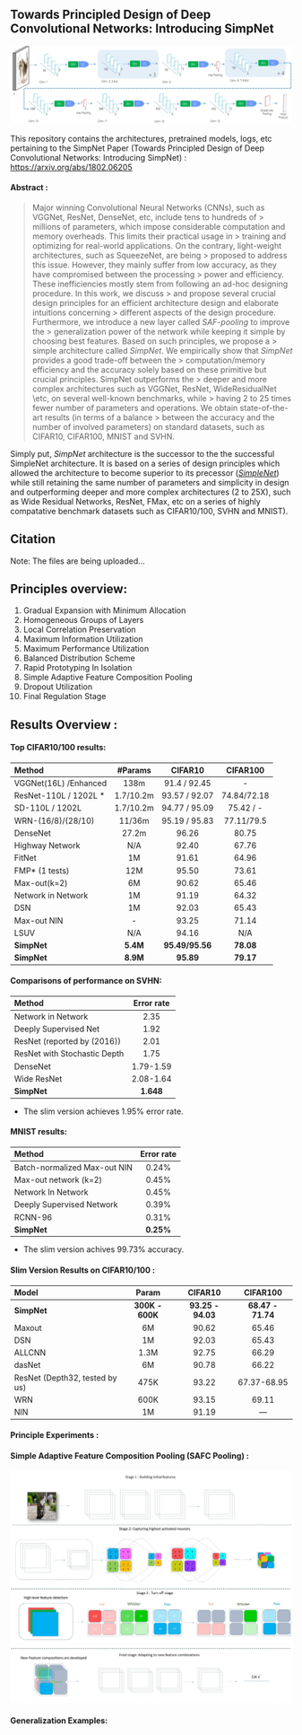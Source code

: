 ## Towards Principled Design of Deep Convolutional Networks: Introducing SimpNet

![SimpNet](/SimpNetV2/images/Arch2_01.jpg)

This repository contains the architectures, pretrained models, logs, etc pertaining to the SimpNet Paper (Towards Principled Design of Deep Convolutional Networks: Introducing SimpNet) : https://arxiv.org/abs/1802.06205 

#### Abstract : 

> Major winning Convolutional Neural Networks (CNNs), such as VGGNet, ResNet, DenseNet, etc, include tens to hundreds of > millions of parameters, which impose considerable computation and memory overheads. This limits their practical usage in > training and optimizing for real-world applications. On the contrary, light-weight architectures, such as SqueezeNet, are being > proposed to address this issue. However, they mainly suffer from low accuracy, as they have compromised between the processing > power and efficiency. These inefficiencies mostly stem from following an ad-hoc designing procedure. In this work, we discuss > and propose several crucial design principles for an efficient architecture design and elaborate intuitions concerning > different aspects of the design procedure. Furthermore, we introduce a new layer called *SAF-pooling* to improve the > generalization power of the network while keeping it simple by choosing best features. Based on such principles, we propose a > simple architecture called *SimpNet*. We empirically show that *SimpNet* provides a good trade-off between the > computation/memory efficiency and the accuracy solely based on these primitive but crucial principles. SimpNet outperforms the > deeper and more complex architectures such as VGGNet, ResNet, WideResidualNet \etc, on several well-known benchmarks, while > having 2 to 25 times fewer number of parameters and operations. We obtain state-of-the-art results (in terms of a balance > between the accuracy and the number of involved parameters) on standard datasets, such as CIFAR10, CIFAR100, MNIST and SVHN.

Simply put, *SimpNet* architecture is the successor to the the successful SimpleNet architecture. It is based on a series of design principles which allowed the architecture to become superior to its precessor ([*SimpleNet*](https://github.com/Coderx7/SimpleNet)) while still retaining the same number of parameters and simplicity in design and outperforming deeper and more complex architectures (2 to 25X), such as Wide Residual Networks, ResNet, FMax, etc on a series of highly compatative benchmark datasets such as CIFAR10/100, SVHN and MNIST). 


## Citation






Note: The files are being uploaded...


## Principles overview: 
1. Gradual Expansion with Minimum Allocation
2. Homogeneous Groups of Layers
3. Local Correlation Preservation
4. Maximum Information Utilization
5. Maximum Performance Utilization
6. Balanced Distribution Scheme
7. Rapid Prototyping In Isolation
8. Simple Adaptive Feature Composition Pooling
9. Dropout Utilization
10. Final Regulation Stage

## Results Overview :

#### Top CIFAR10/100 results:

| **Method**              | **\#Params** |  **CIFAR10**  | **CIFAR100** |
| :---------------------- | :----------: | :-----------: | :----------: |
| VGGNet(16L) /Enhanced   |     138m     | 91.4 / 92.45  |      \-      |
| ResNet-110L / 1202L  \* |  1.7/10.2m   | 93.57 / 92.07 | 74.84/72.18  |
| SD-110L / 1202L         |  1.7/10.2m   | 94.77 / 95.09 |  75.42 / -   |
| WRN-(16/8)/(28/10)      |    11/36m    | 95.19 / 95.83 |  77.11/79.5  |
| DenseNet                |    27.2m     |     96.26     |    80.75     |
| Highway Network         |     N/A      |     92.40     |    67.76     |
| FitNet                  |      1M      |     91.61     |    64.96     |
| FMP\* (1 tests)         |     12M      |     95.50     |    73.61     |
| Max-out(k=2)            |      6M      |     90.62     |    65.46     |
| Network in Network      |      1M      |     91.19     |    64.32     |
| DSN                     |      1M      |     92.03     |    65.43     |
| Max-out NIN             |      \-      |     93.25     |    71.14     |
| LSUV                    |     N/A      |     94.16     |     N/A      |
| **SimpNet**                 |    **5.4M**     |  **95.49/95.56**  |    **78.08**     |
| **SimpNet**                 |    **8.9M**    |     **95.89**     |    **79.17**     |


#### Comparisons of performance on SVHN:

| **Method**                   | **Error rate** |
| :--------------------------- | :------------: |
| Network in Network           |      2.35      |
| Deeply Supervised Net        |      1.92      |
| ResNet (reported by  (2016)) |      2.01      |
| ResNet with Stochastic Depth |      1.75      |
| DenseNet                     |   1.79-1.59    |
| Wide ResNet                  |   2.08-1.64    |
| **SimpNet**                  |    **1.648**  |

* The slim version achieves 1.95% error rate.

#### MNIST results:

| **Method**                   | **Error rate** |
| :--------------------------- | :------------: |
| Batch-normalized Max-out NIN |     0.24%      |
| Max-out network (k=2)        |     0.45%      |
| Network In Network           |     0.45%      |
| Deeply Supervised Network    |     0.39%      |
| RCNN-96                      |     0.31%      |
| **SimpNet**                      |     **0.25%**      |

* The slim version achives 99.73% accuracy.


#### Slim Version Results on CIFAR10/100 : 

| Model                                        |    Param    |    CIFAR10    |   CIFAR100    |
| :------------------------------------------- | :---------: | :-----------: | :-----------: |
| **SimpNet**                                  |**300K - 600K**| **93.25 - 94.03** | **68.47 - 71.74** |
| Maxout                                       |     6M      |     90.62     |     65.46     |
| DSN                                          |     1M      |     92.03     |     65.43     |
| ALLCNN                                       |    1.3M     |     92.75     |     66.29     |
| dasNet                                       |     6M      |     90.78     |     66.22     |
| ResNet  <span>(Depth32, tested by us)</span> |    475K     |     93.22     |  67.37-68.95  |
| WRN                                          |    600K     |     93.15     |     69.11     |
| NIN                                          |     1M      |     91.19     |       —       |

#### Principle Experiments : 

#### Simple Adaptive Feature Composition Pooling (SAFC Pooling) :

![SAFC Pooling](https://github.com/Coderx7/SimpNet/blob/master/SimpNetV2/images/pooling_concept2%20_v5_larged_2.jpg?)

#### Generalization Examples: 
